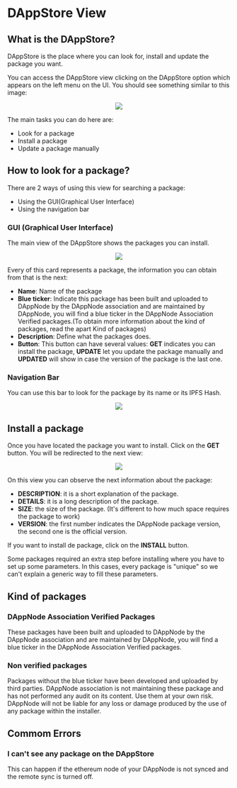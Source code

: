 # DAppStore View

## What is the DAppStore?

DAppStore is the place where you can look for, install and update the package you want.

You can access the DAppStore view clicking on the DAppStore option which appears on the left menu on the UI. You should see something similar to this image:

<p align="center">
    <img src="../../../../img/dappstore_view.png"/>
</p>

The main tasks you can do here are:

- Look for a package
- Install a package
- Update a package manually

## How to look for a package?

There are 2 ways of using this view for searching a package:

- Using the GUI(Graphical User Interface)
- Using the navigation bar

### GUI (Graphical User Interface)

The main view of the DAppStore shows the packages you can install.

<p align="center">
    <img src="../../../../img/installing_a_package_1.png"/>
</p>

Every of this card represents a package, the information you can obtain from that is the next:

- **Name**: Name of the package
- **Blue ticker**: Indicate this package has been built and uploaded to DAppNode by the DAppNode association and are maintained by DAppNode, you will find a blue ticker in the DAppNode Association Verified packages.(To obtain more information about the kind of packages, read the apart Kind of packages)
- **Description**: Define what the packages does.
- **Button**: This button can have several values: **GET** indicates you can install the package, **UPDATE** let you update the package manually and **UPDATED** will show in case the version of the package is the last one.

### Navigation Bar

You can use this bar to look for the package by its name or its IPFS Hash.

<p align="center">
    <img src="../../../../img/dappstore_nav_bar.png"/>
</p>

## Install a package

Once you have located the package you want to install. Click on the **GET** button. You will be redirected to the next view:

<p align="center">
    <img src="../../../../img/installing_a_package_2.png"/>
</p>

On this view you can observe the next information about the package:

- **DESCRIPTION**: it is a short explanation of the package.
- **DETAILS**: it is a long description of the package.
- **SIZE**: the size of the package. (It's different to how much space requires the package to work)
- **VERSION**: the first number indicates the DAppNode package version, the second one is the official version.

If you want to install de package, click on the **INSTALL** button.

Some packages required an extra step before installing where you have to set up some parameters. In this cases, every package is "unique" so we can't explain a generic way to fill these parameters.

## Kind of packages

### DAppNode Association Verified Packages

These packages have been built and uploaded to DAppNode by the DAppNode association and are maintained by DAppNode, you will find a blue ticker in the DAppNode Association Verified packages.

### Non verified packages

Packages without the blue ticker have been developed and uploaded by third parties. DAppNode association is not maintaining these package and has not performed any audit on its content. Use them at your own risk. DAppNode will not be liable for any loss or damage produced by the use of any package within the installer.

## Commom Errors

### I can't see any package on the DAppStore

This can happen if the ethereum node of your DAppNode is not synced and the remote sync is turned off.
